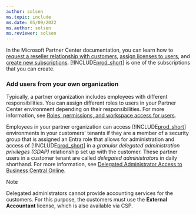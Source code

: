 ```yaml
---
author: solsen
ms.topic: include
ms.date: 05/09/2022
ms.author: solsen
ms.reviewer: solsen
---
```

In the Microsoft Partner Center documentation, you can learn how to [request a reseller relationship with customers](/partner-center/request-a-relationship-with-a-customer), [assign licenses to users](/partner-center/assign-licenses-to-users), and [create new subscriptions](/partner-center/create-a-new-subscription). [!INCLUDE[prod_short](prod_short.md)] is one of the subscriptions that you can create.  

### Add users from your own organization

Typically, a partner organization includes employees with different responsibilities. You can assign different roles to users in your Partner Center environment depending on their responsibilities. For more information, see [Roles, permissions, and workspace access for users](/partner-center/account-settings/permissions-overview).

Employees in your partner organization can access [!INCLUDE[prod_short](prod_short.md)] environments in your customers' tenants if they are a member of a security group that is assigned an Entra role that allows for administration and access of [!INCLUDE[prod_short](prod_short.md)] in a *granular delegated administration privileges (GDAP)* relationship set up with the customer. These partner users in a customer tenant are called *delegated administrators* in daily shorthand. For more information, see [Delegated Administrator Access to Business Central Online](../../administration/delegated-admin.md).  

> [!NOTE]
> Delegated administrators cannot provide accounting services for the customers. For this purpose, the customers must use the **External Accountant** license, which is also available via CSP.

